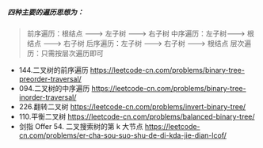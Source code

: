 ##### 四种主要的遍历思想为：

> 前序遍历：根结点 ---> 左子树 ---> 右子树
> 中序遍历：左子树---> 根结点 ---> 右子树
> 后序遍历：左子树 ---> 右子树 ---> 根结点
> 层次遍历：只需按层次遍历即可

- 144.二叉树的前序遍历 https://leetcode-cn.com/problems/binary-tree-preorder-traversal/
- 094.二叉树的中序遍历 https://leetcode-cn.com/problems/binary-tree-inorder-traversal/
- 226.翻转二叉树 https://leetcode-cn.com/problems/invert-binary-tree/
- 110.平衡二叉树 https://leetcode-cn.com/problems/balanced-binary-tree/
- 剑指 Offer 54. 二叉搜索树的第 k 大节点  https://leetcode-cn.com/problems/er-cha-sou-suo-shu-de-di-kda-jie-dian-lcof/
